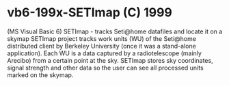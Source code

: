 # vb6-199x-SETImap (C) 1999
(MS Visual Basic 6) SETImap - tracks Seti@home datafiles and locate it on a skymap
SETImap project tracks work units (WU) of the Seti@home distributed client by Berkeley University (once it was a stand-alone application).
Each WU is a data captured by a radiotelescope (mainly Arecibo) from a certain point at the sky. SETImap stores sky coordinates, signal strength and other data so the user can see all processed units marked on the skymap.
